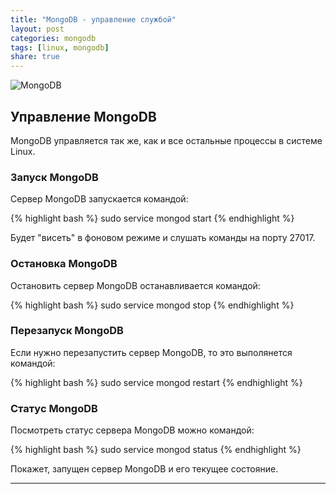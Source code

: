 ```yaml
---
title: "MongoDB - управление службой"
layout: post
categories: mongodb
tags: [linux, mongodb]
share: true
---
```


![MongoDB]({{site.url}}/images/uploads/2017/05/mongodb-logo.jpg "MongoDB")

## Управление MongoDB

MongoDB управляется так же, как и все остальные процессы в системе Linux.

### Запуск MongoDB

Сервер MongoDB запускается командой:

{% highlight bash %}
sudo service mongod start
{% endhighlight %}

Будет "висеть" в фоновом режиме и слушать команды на порту 27017.

### Остановка MongoDB

Остановить сервер MongoDB останавливается командой:

{% highlight bash %}
sudo service mongod stop
{% endhighlight %}

### Перезапуск MongoDB

Если нужно перезапустить сервер MongoDB, то это выполянется командой:

{% highlight bash %}
sudo service mongod restart
{% endhighlight %}

### Статус MongoDB

Посмотреть статус сервера MongoDB можно командой:

{% highlight bash %}
sudo service mongod status
{% endhighlight %}

Покажет, запущен сервер MongoDB и его текущее состояние.

***
[1]: https://www.mongodb.com "MongoDB"
[2]: https://docs.mongodb.com/master/tutorial/install-mongodb-on-ubuntu/ "Install MongoDB Community Edition on Ubuntu"

